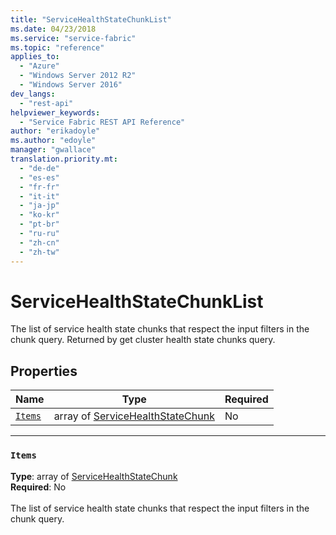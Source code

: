 ```yaml
---
title: "ServiceHealthStateChunkList"
ms.date: 04/23/2018
ms.service: "service-fabric"
ms.topic: "reference"
applies_to: 
  - "Azure"
  - "Windows Server 2012 R2"
  - "Windows Server 2016"
dev_langs: 
  - "rest-api"
helpviewer_keywords: 
  - "Service Fabric REST API Reference"
author: "erikadoyle"
ms.author: "edoyle"
manager: "gwallace"
translation.priority.mt: 
  - "de-de"
  - "es-es"
  - "fr-fr"
  - "it-it"
  - "ja-jp"
  - "ko-kr"
  - "pt-br"
  - "ru-ru"
  - "zh-cn"
  - "zh-tw"
---
```

# ServiceHealthStateChunkList

The list of service health state chunks that respect the input filters in the chunk query. Returned by get cluster health state chunks query.


## Properties
| Name | Type | Required |
| --- | --- | --- |
| [`Items`](#items) | array of [ServiceHealthStateChunk](sfclient-v62-model-servicehealthstatechunk.md) | No |

____
### `Items`
__Type__: array of [ServiceHealthStateChunk](sfclient-v62-model-servicehealthstatechunk.md) <br/>
__Required__: No<br/>
<br/>
The list of service health state chunks that respect the input filters in the chunk query.

